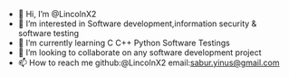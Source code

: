 - 👋 Hi, I’m @LincolnX2
- 👀 I’m interested in Software development,information security & software testing
- 🌱 I’m currently learning C C++ Python Software Testings
- 💞️ I’m looking to collaborate on any software development project
- 📫 How to reach me github:@LincolnX2 email:sabur.yinus@gmail.com

<!---
LincolnX2/LincolnX2 is a ✨ special ✨ repository because its `README.md` (this file) appears on your GitHub profile.
You can click the Preview link to take a look at your changes.
--->
